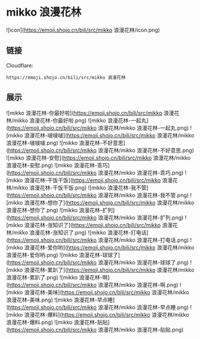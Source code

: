 # mikko 浪漫花林
![icon](https://emoji.shojo.cn/bili/src/mikko 浪漫花林/icon.png)
## 链接
Cloudflare:
```
https://emoji.shojo.cn/bili/src/mikko 浪漫花林
```
## 展示
![mikko 浪漫花林-你最好啦](https://emoji.shojo.cn/bili/src/mikko 浪漫花林/mikko 浪漫花林-你最好啦.png)
![mikko 浪漫花林-一起丸](https://emoji.shojo.cn/bili/src/mikko 浪漫花林/mikko 浪漫花林-一起丸.png)
![mikko 浪漫花林-啵啵啵](https://emoji.shojo.cn/bili/src/mikko 浪漫花林/mikko 浪漫花林-啵啵啵.png)
![mikko 浪漫花林-不好意思](https://emoji.shojo.cn/bili/src/mikko 浪漫花林/mikko 浪漫花林-不好意思.png)
![mikko 浪漫花林-安慰](https://emoji.shojo.cn/bili/src/mikko 浪漫花林/mikko 浪漫花林-安慰.png)
![mikko 浪漫花林-乖巧](https://emoji.shojo.cn/bili/src/mikko 浪漫花林/mikko 浪漫花林-乖巧.png)
![mikko 浪漫花林-干饭干饭](https://emoji.shojo.cn/bili/src/mikko 浪漫花林/mikko 浪漫花林-干饭干饭.png)
![mikko 浪漫花林-我不管](https://emoji.shojo.cn/bili/src/mikko 浪漫花林/mikko 浪漫花林-我不管.png)
![mikko 浪漫花林-想你了](https://emoji.shojo.cn/bili/src/mikko 浪漫花林/mikko 浪漫花林-想你了.png)
![mikko 浪漫花林-扩列](https://emoji.shojo.cn/bili/src/mikko 浪漫花林/mikko 浪漫花林-扩列.png)
![mikko 浪漫花林-涨知识了](https://emoji.shojo.cn/bili/src/mikko 浪漫花林/mikko 浪漫花林-涨知识了.png)
![mikko 浪漫花林-打电话](https://emoji.shojo.cn/bili/src/mikko 浪漫花林/mikko 浪漫花林-打电话.png)
![mikko 浪漫花林-爱你哟](https://emoji.shojo.cn/bili/src/mikko 浪漫花林/mikko 浪漫花林-爱你哟.png)
![mikko 浪漫花林-球球了](https://emoji.shojo.cn/bili/src/mikko 浪漫花林/mikko 浪漫花林-球球了.png)
![mikko 浪漫花林-累趴了](https://emoji.shojo.cn/bili/src/mikko 浪漫花林/mikko 浪漫花林-累趴了.png)
![mikko 浪漫花林-啊](https://emoji.shojo.cn/bili/src/mikko 浪漫花林/mikko 浪漫花林-啊.png)
![mikko 浪漫花林-美味](https://emoji.shojo.cn/bili/src/mikko 浪漫花林/mikko 浪漫花林-美味.png)
![mikko 浪漫花林-早点睡](https://emoji.shojo.cn/bili/src/mikko 浪漫花林/mikko 浪漫花林-早点睡.png)
![mikko 浪漫花林-爆料](https://emoji.shojo.cn/bili/src/mikko 浪漫花林/mikko 浪漫花林-爆料.png)
![mikko 浪漫花林-贴贴](https://emoji.shojo.cn/bili/src/mikko 浪漫花林/mikko 浪漫花林-贴贴.png)
